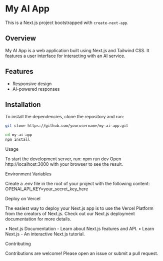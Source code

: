 # My AI App

This is a Next.js project bootstrapped with `create-next-app`.

## Overview

My AI App is a web application built using Next.js and Tailwind CSS. It features a user interface for interacting with an AI service.

## Features

- Responsive design
- AI-powered responses

## Installation

To install the dependencies, clone the repository and run:

```bash
git clone https://github.com/yourusername/my-ai-app.git
```
```bash
cd my-ai-app
npm install
```
Usage

To start the development server, run: npm run dev
Open http://localhost:3000 with your browser to see the result.

Environment Variables

Create a .env file in the root of your project with the following content:
OPENAI_API_KEY=your_secret_key_here

Deploy on Vercel

The easiest way to deploy your Next.js app is to use the Vercel Platform from the creators of Next.js.
Check out our Next.js deployment documentation for more details.

•	Next.js Documentation - Learn about Next.js features and API.
•	Learn Next.js - An interactive Next.js tutorial.

Contributing

Contributions are welcome! Please open an issue or submit a pull request.



	
